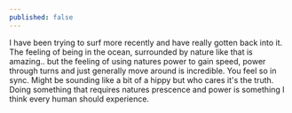```yaml
---
published: false
---
```


I have been trying to surf more recently and have really gotten back into it. The feeling of being in the ocean, surrounded by nature like that is amazing.. but the feeling of using natures power to gain speed, power through turns and just generally move around is incredible. You feel so in sync. Might be sounding like a bit of a hippy but who cares it's the truth. Doing something that requires natures prescence and power is something I think every human should experience.
